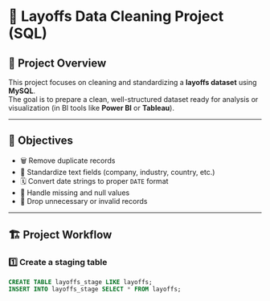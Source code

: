 # 🧹 Layoffs Data Cleaning Project (SQL)

## 📄 Project Overview
This project focuses on cleaning and standardizing a **layoffs dataset** using **MySQL**.  
The goal is to prepare a clean, well-structured dataset ready for analysis or visualization (in BI tools like **Power BI** or **Tableau**).

---

## 🧠 Objectives
- 🗑️ Remove duplicate records  
- 🧾 Standardize text fields (company, industry, country, etc.)  
- 🗓️ Convert date strings to proper `DATE` format  
- 🧩 Handle missing and null values  
- 🚫 Drop unnecessary or invalid records  

---

## 🏗️ Project Workflow

### 1️⃣ Create a staging table
```sql
CREATE TABLE layoffs_stage LIKE layoffs;
INSERT INTO layoffs_stage SELECT * FROM layoffs;
